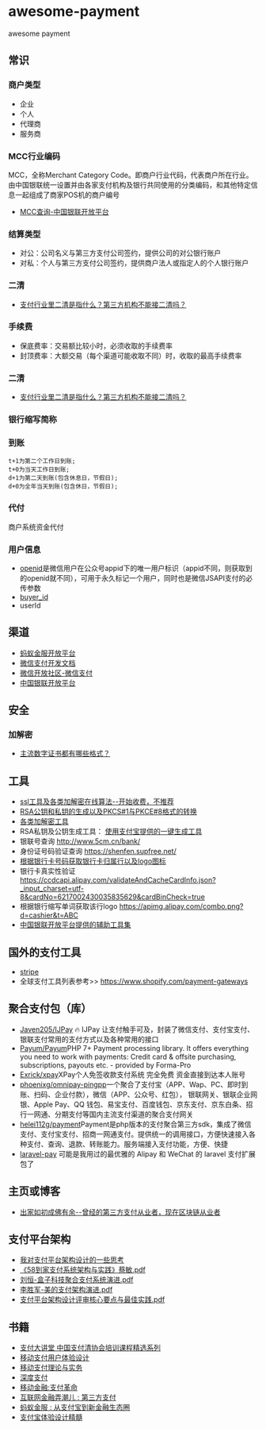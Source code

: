 # awesome-payment
awesome payment

## 常识
### 商户类型
* 企业
* 个人
* 代理商
* 服务商

### MCC行业编码
MCC，全称Merchant Category Code。即商户行业代码，代表商户所在行业。由中国银联统一设置并由各家支付机构及银行共同使用的分类编码，和其他特定信息一起组成了商家POS机的商户编号
* [MCC查询-中国银联开放平台](https://open.unionpay.com/tjweb/api/detail?apiSvcId=514)
### 结算类型
* 对公：公司名义与第三方支付公司签约，提供公司的对公银行账户
* 对私：个人与第三方支付公司签约，提供商户法人或指定人的个人银行账户
### 二清
* [支付行业里二清是指什么？第三方机构不能接二清吗？](https://www.zhihu.com/question/38240219)
### 手续费
* 保底费率：交易额比较小时，必须收取的手续费率
* 封顶费率：大额交易（每个渠道可能收取不同）时，收取的最高手续费率
### 二清
* [支付行业里二清是指什么？第三方机构不能接二清吗？](https://www.zhihu.com/question/38240219)

### 银行缩写简称

### 到账
```
t+1为第二个工作日到账;
t+0为当天工作日到账;
d+1为第二天到账(包含休息日，节假日);
d+0为全年当天到账(包含休日，节假日);
```
### 代付
商户系统资金代付
### 用户信息
* [openid](https://pay.weixin.qq.com/wiki/doc/api/jsapi.php?chapter=4_4)是微信用户在公众号appid下的唯一用户标识（appid不同，则获取到的openid就不同），可用于永久标记一个用户，同时也是微信JSAPI支付的必传参数
* [buyer_id](https://docs.open.alipay.com/53/104114)
* userId

## 渠道
* [蚂蚁金服开放平台](https://open.alipay.com/platform/home.htm)
* [微信支付开发文档](https://pay.weixin.qq.com/wiki/doc/api/index.html)
* [微信开放社区-微信支付](https://developers.weixin.qq.com/community/pay)
* [中国银联开放平台](https://open.unionpay.com/tjweb/index)

## 安全
### 加解密
* [主流数字证书都有哪些格式？](https://help.aliyun.com/knowledge_detail/42214.html?spm=a2c4g.11186623.2.15.2a0d3469KScK0V)
## 工具
* [ssl工具及各类加解密在线算法--开始收费，不推荐](http://www.ssleye.com/)
* [RSA公钥和私钥的生成以及PKCS#1与PKCE#8格式的转换](https://www.jianshu.com/p/e51fa37b3a36)
* [各类加解密工具](http://tool.chacuo.net/cryptrsapkcs1pkcs8)
* RSA私钥及公钥生成工具： [使用支付宝提供的一键生成工具](https://docs.open.alipay.com/291/105971)
* 银联号查询 http://www.5cm.cn/bank/ 
* 身份证号码验证查询 https://shenfen.supfree.net/
* [根据银行卡号码获取银行卡归属行以及logo图标](https://blog.csdn.net/qq_28268507/article/details/68941754) 
* 银行卡真实性验证 https://ccdcapi.alipay.com/validateAndCacheCardInfo.json?_input_charset=utf-8&cardNo=6217002430035835629&cardBinCheck=true
* 根据银行缩写单词获取该行logo https://apimg.alipay.com/combo.png?d=cashier&t=ABC
* [中国银联开放平台提供的辅助工具集](https://open.unionpay.com/tjweb/support/doc/online/5)

## 国外的支付工具
* [stripe]( https://stripe.com/hk)
* 全球支付工具列表参考>> https://www.shopify.com/payment-gateways

## 聚合支付包（库）
* [Javen205/IJPay](https://github.com/Javen205/IJPay) 🔥 IJPay 让支付触手可及，封装了微信支付、支付宝支付、银联支付常用的支付方式以及各种常用的接口
* [Payum/Payum](https://github.com/Payum/Payum)PHP 7+ Payment processing library. It offers everything you need to work with payments: Credit card & offsite purchasing, subscriptions, payouts etc. - provided by Forma-Pro
* [Exrick/xpay](https://github.com/Exrick/xpay)XPay个人免签收款支付系统 完全免费 资金直接到达本人账号 
* [phoenixg/omnipay-pingpp](https://github.com/phoenixg/omnipay-pingpp)一个聚合了支付宝（APP、Wap、PC、即时到账、扫码、企业付款），微信（APP、公众号、红包）， 银联网关、银联企业网银、Apple Pay、QQ 钱包、易宝支付、百度钱包、京东支付、京东白条、招行一网通、分期支付等国内主流支付渠道的聚合支付网关
* [helei112g/payment](https://github.com/helei112g/payment)Payment是php版本的支付聚合第三方sdk，集成了微信支付、支付宝支付、招商一网通支付。提供统一的调用接口，方便快速接入各种支付、查询、退款、转账能力。服务端接入支付功能，方便、快捷
* [laravel-pay](https://github.com/yansongda/laravel-pay) 可能是我用过的最优雅的 Alipay 和 WeChat 的 laravel 支付扩展包了

## 主页或博客
* [出家如初成佛有余--曾经的第三方支付从业者，现在区块链从业者](https://www.yeeach.com/)

## 支付平台架构
* [我对支付平台架构设计的一些思考](https://juejin.im/post/5cf69f1c6fb9a07f08708372)
* [《58到家支付系统架构与实践》蔡敏.pdf](/src/《58到家支付系统架构与实践》蔡敏.pdf)
* [刘恒-盒子科技聚合支付系统演进.pdf](/src/刘恒-盒子科技聚合支付系统演进.pdf)
* [李胜军-美的支付架构演进.pdf](/src/李胜军-美的支付架构演进.pdf)
* [支付平台架构设计评审核心要点与最佳实践.pdf](/src/支付平台架构设计评审核心要点与最佳实践.pdf)

## 书籍
* [支付大讲堂 中国支付清协会培训课程精选系列](https://book.douban.com/subject/27080419/)
* [移动支付用户体验设计](https://book.douban.com/subject/26835739/)
* [移动支付理论与实务](https://book.douban.com/subject/26942242/)
* [深度支付](https://book.douban.com/subject/30411023/)
* [移动金融:支付革命](https://book.douban.com/subject/26948021/)
* [互联网金融弄潮儿 : 第三方支付](https://book.douban.com/subject/27024322/)
* [蚂蚁金服 : 从支付宝到新金融生态圈](https://book.douban.com/subject/27085867/)
* [支付宝体验设计精髓](https://book.douban.com/subject/26910220/)
